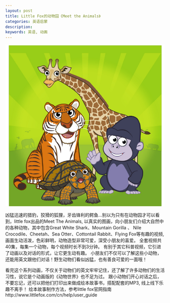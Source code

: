 ```yaml
---
layout: post
title: Little Fox的动物园《Meet the Animals》
categories: 英语启蒙
description: 
keywords: 英语, 动画
---
```


![JoyBus.TK](/public/meetanimals.jpg)
<p>
	凶猛迅速的猎豹，狡猾的狐狸，牙齿锋利的鳄鱼...别以为只有在动物园才可以看到，little fox出品的Meet The Animals,
  以真实的图画，向小朋友们介绍大自然中的各种动物，其中包含Great White Shark、Mountain Gorilla 、 
  Nile Crocodile、Cheetah、Sea Otter、Cottontail Rabbit、Flying Fox等有趣的视频,
  画面生动活泼，色彩鲜明，动物造型非常可爱，深受小朋友的喜爱。
  全套视频共40集，每集一个动物，每个视频时长不到3分钟。
  有别于其它科普视频，它引进了动画以及对话的形式，让它更生动有趣。
  小朋友们不仅可以了解这些小动物，还能用英文跟他们对话！野生动物们看似凶猛，也有善良可爱的一面哦！
  </p>    

<p>
看完这个系列动画，不仅关于动物们的英文牢牢记住，还了解了许多动物们的生活习性，说它是个动画版的《动物世界》也不足为过。
跟小动物们开心对话之后，不要忘记，还可以把他们打印出来做成绘本故事书，搭配配套的MP3, 线上线下乐趣不离手！
绘本故事制作方法，参考little fox官网指南 http://www.littlefox.com/cn/help/user_guide
</p>

